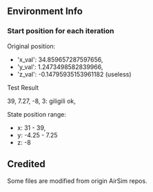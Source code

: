 ## Environment Info
### Start position for each iteration
Original position: 
- 'x_val': 34.859657287597656,
- 'y_val': 1.2473498582839966,
- 'z_val': -0.14795935153961182 (useless)

Test Result

39, 7.27, -8, 3: giligili ok,

State position range:

- x: 31 - 39,
- y: -4.25 - 7.25
- z: -8

## Credited
Some files are modified from origin AirSim repos.